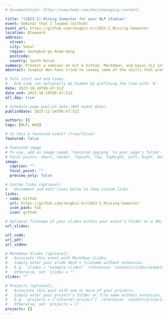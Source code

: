 ```yaml
---
# Documentation: https://wowchemy.com/docs/managing-content/

title: "(2023-2) Missig Semester for your NLP studies"
event: Seminar that I leaded (Github)
event_url: https://github.com/Jongbin-kr/2023-2_Missing-Semester
location: Bluework
address:
  street:
  city: Seoul
  region: Seongbuk-gu Anam-dong
  postcode:
  country: South Korea
summary: Present a seminar on Git & Github, Markdown, and basic CLI interface(with Git bash).
abstract: Jongbin Won have tried to convey some of the skills that aren't typically taught in schools, but are essential to studying NLP. In particular, he've tried to share the significance of Markdown as a markup language, as well as various perspectives on the future of NLP and web development.

# Talk start and end times.
#   End time can optionally be hidden by prefixing the line with `#`.
date: 2023-10-10T06:47:51Z
date_end: 2023-10-10T06:47:51Z
all_day: true

# Schedule page publish date (NOT event date).
publishDate: 2023-11-14T06:47:51Z

authors: []
tags: [NLP, Web]

# Is this a featured event? (true/false)
featured: false

# Featured image
# To use, add an image named `featured.jpg/png` to your page's folder. 
# Focal points: Smart, Center, TopLeft, Top, TopRight, Left, Right, BottomLeft, Bottom, BottomRight.
image:
  caption: ""
  focal_point: ""
  preview_only: false

# Custom links (optional).
#   Uncomment and edit lines below to show custom links.
links:
- name: Github
  url: https://github.com/Jongbin-kr/2023-2_Missing-Semester
  icon_pack: fab
  icon: github

# Optional filename of your slides within your event's folder or a URL.
url_slides:

url_code:
url_pdf:
url_video:

# Markdown Slides (optional).
#   Associate this event with Markdown slides.
#   Simply enter your slide deck's filename without extension.
#   E.g. `slides = "example-slides"` references `content/slides/example-slides.md`.
#   Otherwise, set `slides = ""`.
slides: ""

# Projects (optional).
#   Associate this post with one or more of your projects.
#   Simply enter your project's folder or file name without extension.
#   E.g. `projects = ["internal-project"]` references `content/project/deep-learning/index.md`.
#   Otherwise, set `projects = []`.
projects: []
---
```

